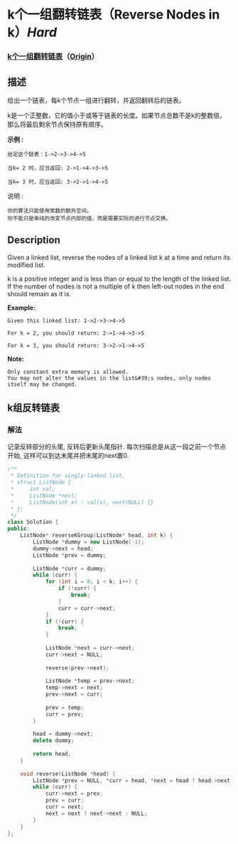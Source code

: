 # k个一组翻转链表（Reverse Nodes in k）*Hard*
### [k个一组翻转链表](https://leetcode-cn.com/problems/reverse-nodes-in-k-group)（[Origin](https://leetcode.com/problems/reverse-nodes-in-k-group)）
## 描述
给出一个链表，每k个节点一组进行翻转，并返回翻转后的链表。

k是一个正整数，它的值小于或等于链表的长度。如果节点总数不是k的整数倍，那么将最后剩余节点保持原有顺序。

**示例 :**
```
给定这个链表：1->2->3->4->5

当k= 2 时，应当返回: 2->1->4->3->5

当k= 3 时，应当返回: 3->2->1->4->5
```

说明 :


	你的算法只能使用常数的额外空间。
	你不能只是单纯的改变节点内部的值，而是需要实际的进行节点交换。

## Description
Given a linked list, reverse the nodes of a linked list k at a time and return its modified list.

k is a positive integer and is less than or equal to the length of the linked list. If the number of nodes is not a multiple of k then left-out nodes in the end should remain as it is.




**Example:**
```
Given this linked list: 1->2->3->4->5

For k = 2, you should return: 2->1->4->3->5

For k = 3, you should return: 3->2->1->4->5
```
**Note:**



	Only constant extra memory is allowed.
	You may not alter the values in the list&#39;s nodes, only nodes itself may be changed.



## k组反转链表
### 解法
记录反转部分的头尾, 反转后更新头尾指针. 每次扫描总是从这一段之前一个节点开始, 这样可以到达末尾并把末尾的next置0.
```c++
/**
 * Definition for singly-linked list.
 * struct ListNode {
 *     int val;
 *     ListNode *next;
 *     ListNode(int x) : val(x), next(NULL) {}
 * };
 */
class Solution {
public:
    ListNode* reverseKGroup(ListNode* head, int k) {
        ListNode *dummy = new ListNode(-1);
        dummy->next = head;
        ListNode *prev = dummy;
        
        ListNode *curr = dummy;
        while (curr) {
            for (int i = 0; i < k; i++) {
                if (!curr) {
                    break;
                }
                curr = curr->next;
            }
            if (!curr) {
                break;
            }
            
            ListNode *next = curr->next;
            curr->next = NULL;
            
            reverse(prev->next);
            
            ListNode *temp = prev->next;
            temp->next = next;
            prev->next = curr;
            
            prev = temp;
            curr = prev;
        }
        
        head = dummy->next;
        delete dummy;
        
        return head;
    }
    
    void reverse(ListNode *head) {
        ListNode *prev = NULL, *curr = head, *next = head ? head->next : NULL;
        while (curr) {
            curr->next = prev;
            prev = curr;
            curr = next;
            next = next ? next->next : NULL;
        }
    }
};
```